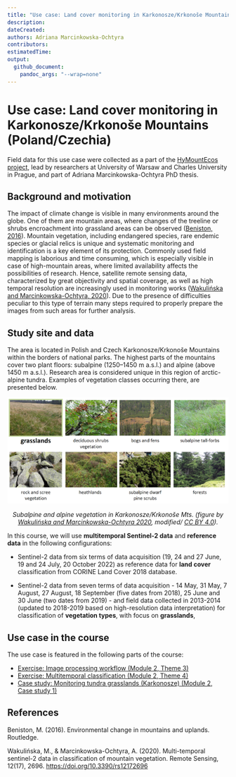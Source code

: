 ```yaml
---
title: "Use case: Land cover monitoring in Karkonosze/Krkonoše Mountains (Poland/Czechia)"
description:
dateCreated:
authors: Adriana Marcinkowska-Ochtyra
contributors: 
estimatedTime:
output: 
  github_document:
    pandoc_args: "--wrap=none"
---
```


Use case: Land cover monitoring in Karkonosze/Krkonoše Mountains (Poland/Czechia)
================

Field data for this use case were collected as a part of the [HyMountEcos project](https://catalogue.ceda.ac.uk/uuid/998847cad2a54c71ab2a39c0d0735ae0), lead by researchers at University of Warsaw and Charles University in Prague, and part of Adriana Marcinkowska-Ochtyra PhD thesis.

## Background and motivation

The impact of climate change is visible in many environments around the globe. One of them are mountain areas, where changes of the treeline or shrubs encroachment into grassland areas can be observed ([Beniston, 2016](#references)). Mountain vegetation, including endangered species, rare endemic species or glacial relics is unique and systematic monitoring and identification is a key element of its protection. Commonly used field mapping is laborious and time consuming, which is especially visible in case of high-mountain areas, where limited availability affects the possibilities of research. Hence, satellite remote sensing data, characterized by great objectivity and spatial coverage, as well as high temporal resolution are increasingly used in monitoring works ([Wakulińska and Marcinkowska-Ochtyra, 2020](#references)). Due to the presence of difficulties peculiar to this type of terrain many steps required to properly prepare the images from such areas for further analysis.

## Study site and data

The area is located in Polish and Czech Karkonosze/Krkonoše Mountains within the borders of national parks. The highest parts of the mountains cover two plant floors: subalpine (1250–1450 m a.s.l.) and alpine (above 1450 m a.s.l.). Research area is considered unique in this region of arctic-alpine tundra. Examples of vegetation classes occurring there, are presented below.

<center>

<img src="media/usecase_tundra_karkonosze.png" title="Subalpine and alpine vegetation." alt="Karkonosze tundra usecase" width="600"/>

<i>Subalpine and alpine vegetation in Karkonosze/Krkonoše Mts. (figure by [Wakulińska and Marcinkowska-Ochtyra 2020](https://doi.org/10.3390/rs12172696), modified/ [CC BY 4.0](https://creativecommons.org/licenses/by/4.0/)).</i>
</center>

In this course, we will use **multitemporal Sentinel-2 data** and **reference data** in the following configurations:

- Sentinel-2 data from six terms of data acquisition (19, 24 and 27 June, 19 and 24 July, 20 October 2022) as reference data for **land cover** classification from CORINE Land Cover 2018 database.

- Sentinel-2 data from seven terms of data acquisition - 14 May, 31 May, 7 August, 27 August, 18 September (five dates from 2018), 25 June and 30 June (two dates from 2019) - and field data collected in 2013-2014 (updated to 2018-2019 based on high-resolution data interpretation) for classification of **vegetation types**, with focus on **grasslands**,

## Use case in the course

The use case is featured in the following parts of the course:

- [Exercise: Image processing workflow (Module 2, Theme 3)](../module2/03_image_processing/03_image_processing_exercise.md)
- [Exercise: Multitemporal classification (Module 2, Theme 4)](../module2/04_multitemporal_classification/04_multitemporal_classification.md)
- [Case study: Monitoring tundra grasslands (Karkonosze) (Module 2, Case study 1)](../module2/06_cs_tundra_grasslands/06_cs_tundra_grasslands.md)

## References

Beniston, M. (2016). Environmental change in mountains and uplands. Routledge.

Wakulińska, M., & Marcinkowska-Ochtyra, A. (2020). Multi-temporal sentinel-2 data in classification of mountain vegetation. Remote Sensing, 12(17), 2696. <https://doi.org/10.3390/rs12172696>
